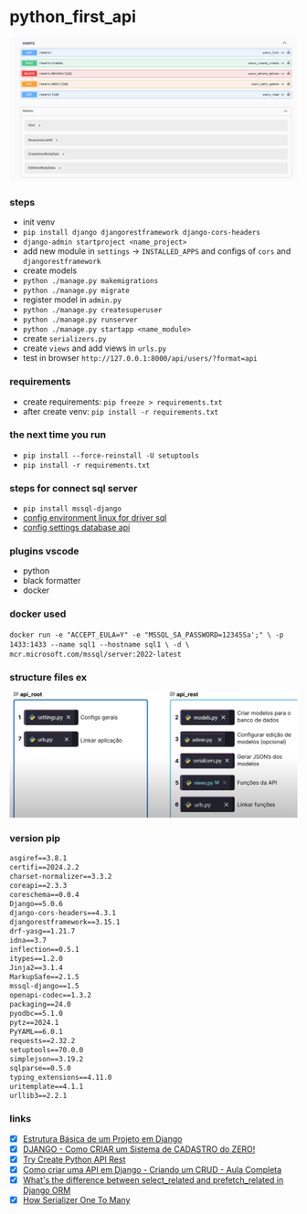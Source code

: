 # python_first_api

![alt text](./imgs/doc-ex.png)

### steps

- init venv
- `pip install django djangorestframework django-cors-headers`
- `django-admin startproject <name_project>`
- add new module in `settings` -> `INSTALLED_APPS` and configs of `cors` and `djangorestframework`
- create models
- `python ./manage.py makemigrations`
- `python ./manage.py migrate`
- register model in `admin.py`
- `python ./manage.py createsuperuser`
- `python ./manage.py runserver`
- `python ./manage.py startapp <name_module>`
- create `serializers.py`
- create `views` and add views in `urls.py`
- test in browser `http://127.0.0.1:8000/api/users/?format=api`

### requirements

- create requirements: `pip freeze > requirements.txt`
- after create venv: `pip install -r requirements.txt`

### the next time you run

- `pip install --force-reinstall -U setuptools`
- `pip install -r requirements.txt`

### steps for connect sql server

- `pip install mssql-django`
- [config environment linux for driver sql](https://learn.microsoft.com/en-us/sql/connect/odbc/linux-mac/installing-the-microsoft-odbc-driver-for-sql-server?view=sql-server-ver16&tabs=alpine18-install%2Cubuntu17-install%2Cdebian8-install%2Credhat7-13-install%2Crhel7-offline)
- [config settings database api](https://learn.microsoft.com/en-us/samples/azure-samples/mssql-django-samples/mssql-django-samples/)

### plugins vscode

- python
- black formatter
- docker

### docker used

`docker run -e "ACCEPT_EULA=Y" -e "MSSQL_SA_PASSWORD=12345Sa';" \
-p 1433:1433 --name sql1 --hostname sql1 \
-d \
mcr.microsoft.com/mssql/server:2022-latest`

### structure files ex

![files](./imgs/structure-files.png)

### version pip

```
asgiref==3.8.1
certifi==2024.2.2
charset-normalizer==3.3.2
coreapi==2.3.3
coreschema==0.0.4
Django==5.0.6
django-cors-headers==4.3.1
djangorestframework==3.15.1
drf-yasg==1.21.7
idna==3.7
inflection==0.5.1
itypes==1.2.0
Jinja2==3.1.4
MarkupSafe==2.1.5
mssql-django==1.5
openapi-codec==1.3.2
packaging==24.0
pyodbc==5.1.0
pytz==2024.1
PyYAML==6.0.1
requests==2.32.2
setuptools==70.0.0
simplejson==3.19.2
sqlparse==0.5.0
typing_extensions==4.11.0
uritemplate==4.1.1
urllib3==2.2.1
```

### links

- [x] [Estrutura Básica de um Projeto em Django](https://www.youtube.com/watch?v=4u0aI-90KnU)
- [x] [DJANGO - Como CRIAR um Sistema de CADASTRO do ZERO!](https://www.youtube.com/watch?v=-m5ywU8SW9E)
- [x] [Try Create Python API Rest](https://dev.to/brian101co/how-to-return-a-json-response-in-django-gen)
- [x] [Como criar uma API em Django - Criando um CRUD - Aula Completa](https://www.youtube.com/watch?v=Q2tEqNfgIXM)
- [x] [What's the difference between select_related and prefetch_related in Django ORM](https://stackoverflow.com/questions/31237042/whats-the-difference-between-select-related-and-prefetch-related-in-django-orm)
- [x] [How Serializer One To Many](https://stackoverflow.com/questions/76328814/one-to-many-relationship-query-in-django-orm-where-i-want-to-query-on-one-table)
